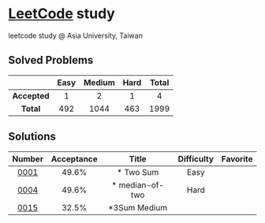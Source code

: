 # [LeetCode](https://leetcode.com)  study
leetcode study @ Asia University, Taiwan


## Solved Problems

| | Easy | Medium | Hard | Total |
|:---:|:---:|:---:|:---:|:---:|
| **Accepted** | 1 | 2 | 1 | 4 |
| **Total** | 492 | 1044 | 463 | 1999 |

## Solutions

| Number | Acceptance | Title | Difficulty | Favorite |
|:----:|:----:|:----:|:----:|:----:|
|[0001](https://leetcode.com/problems/two-sum/)|49.6%| * Two Sum|Easy||
|[0004](https://leetcode.com/problems/median-of-two-sorted-arrays/)|49.6%| * median-of-two|Hard||
|[0015](https://leetcode.com/problems/3sum/)|32.5%| *3Sum Medium||
